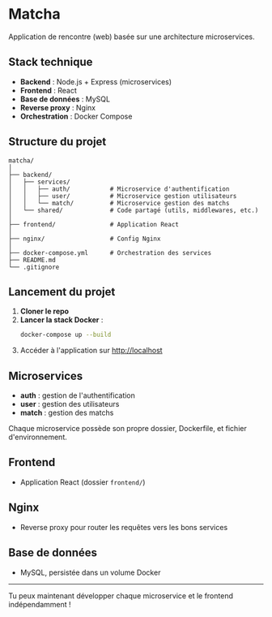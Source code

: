 # Matcha

Application de rencontre (web) basée sur une architecture microservices.

## Stack technique

- **Backend** : Node.js + Express (microservices)
- **Frontend** : React
- **Base de données** : MySQL
- **Reverse proxy** : Nginx
- **Orchestration** : Docker Compose

## Structure du projet

```
matcha/
│
├── backend/
│   ├── services/
│   │   ├── auth/           # Microservice d'authentification
│   │   ├── user/           # Microservice gestion utilisateurs
│   │   └── match/          # Microservice gestion des matchs
│   └── shared/             # Code partagé (utils, middlewares, etc.)
│
├── frontend/               # Application React
│
├── nginx/                  # Config Nginx
│
├── docker-compose.yml      # Orchestration des services
├── README.md
└── .gitignore
```

## Lancement du projet

1. **Cloner le repo**
2. **Lancer la stack Docker** :
   ```sh
   docker-compose up --build
   ```
3. Accéder à l'application sur [http://localhost](http://localhost)

## Microservices

- **auth** : gestion de l'authentification
- **user** : gestion des utilisateurs
- **match** : gestion des matchs

Chaque microservice possède son propre dossier, Dockerfile, et fichier d'environnement.

## Frontend

- Application React (dossier `frontend/`)

## Nginx

- Reverse proxy pour router les requêtes vers les bons services

## Base de données

- MySQL, persistée dans un volume Docker

---

Tu peux maintenant développer chaque microservice et le frontend indépendamment !
